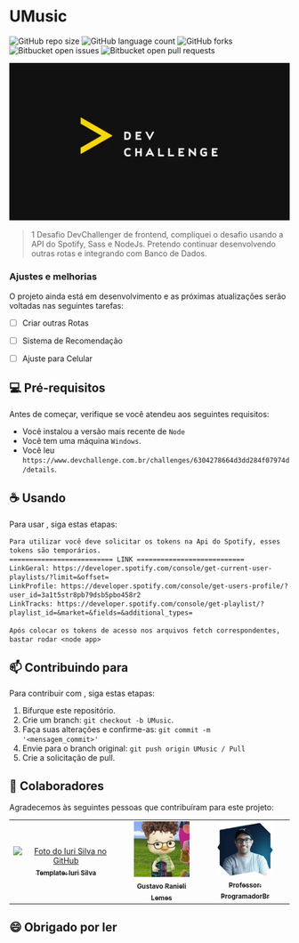 # UMusic

![GitHub repo size](https://img.shields.io/github/repo-size/GustavoRanieli/UMusic?style=for-the-badge)
![GitHub language count](https://img.shields.io/github/languages/count/GustavoRanieli/UMusic?style=for-the-badge)
![GitHub forks](https://img.shields.io/github/forks/GustavoRanieli/UMusic?style=for-the-badge)
![Bitbucket open issues](https://img.shields.io/bitbucket/issues-raw/GustavoRanieli/UMusic?style=for-the-badge)
![Bitbucket open pull requests](https://img.shields.io/bitbucket/pr/GustavoRanieli/UMusic?style=for-the-badge)

<img src="/assets/image/DevChallenger.jpg" alt="DevChallenger">

> 1 Desafio DevChallenger de frontend, compliquei o desafio usando a API do Spotify, Sass e NodeJs. Pretendo continuar desenvolvendo outras rotas e integrando com Banco de Dados.

### Ajustes e melhorias

O projeto ainda está em desenvolvimento e as próximas atualizações serão voltadas nas seguintes tarefas:

<!-- - [x] Tarefa 1 -->
<!-- - [x] Tarefa 2 -->
<!-- - [x] Tarefa 3 -->
- [ ] Criar outras Rotas
- [ ] Sistema de Recomendação
- [ ] Ajuste para Celular


## 💻 Pré-requisitos

Antes de começar, verifique se você atendeu aos seguintes requisitos:
<!---Estes são apenas requisitos de exemplo. Adicionar, duplicar ou remover conforme necessário--->
* Você instalou a versão mais recente de `Node`
* Você tem uma máquina `Windows`.
* Você leu `https://www.devchallenge.com.br/challenges/6304278664d3dd284f07974d/details`.

## ☕ Usando <UMusic>

Para usar <UMusic>, siga estas etapas:

```
Para utilizar você deve solicitar os tokens na Api do Spotify, esses tokens são temporários.
========================== LINK ===========================
LinkGeral: https://developer.spotify.com/console/get-current-user-playlists/?limit=&offset=
LinkProfile: https://developer.spotify.com/console/get-users-profile/?user_id=3a1t5str8pb79dsb5pbo458r2
LinkTracks: https://developer.spotify.com/console/get-playlist/?playlist_id=&market=&fields=&additional_types=

Após colocar os tokens de acesso nos arquivos fetch correspondentes, bastar rodar <node app>

```

## 📫 Contribuindo para <UMusic>
Para contribuir com <UMusic>, siga estas etapas:

1. Bifurque este repositório.
2. Crie um branch: `git checkout -b UMusic`.
3. Faça suas alterações e confirme-as: `git commit -m '<mensagem_commit>'`
4. Envie para o branch original: `git push origin UMusic / Pull`
5. Crie a solicitação de pull.

## 🤝 Colaboradores

Agradecemos às seguintes pessoas que contribuíram para este projeto:

<table>
  <tr>
    <td align="center">
      <a href="https://github.com/iuricode">
        <img src="https://avatars3.githubusercontent.com/u/31936044" width="100px;" alt="Foto do Iuri Silva no GitHub"/><br>
        <sub>
          <b>Template: Iuri Silva</b>
        </sub>
      </a>
    </td>
    <td align="center">
      <a href="https://github.com/GustavoRanieli">
        <img src="/assets/image/perfil.jpg" width="100px;" alt="Foto do Mark Zuckerberg"/><br>
        <sub>
          <b>Gustavo Ranieli Lemes</b>
        </sub>
      </a>
    </td>
    <td align="center">
      <a href="https://programadorbr.com">
        <img src="/assets/image/ProgBr.png" width="100px;" alt="Foto do Steve Jobs"/><br>
        <sub>
          <b>Professor: ProgramadorBr</b>
        </sub>
      </a>
    </td>
  </tr>
</table>


## 😄 Obrigado por ler<br>
